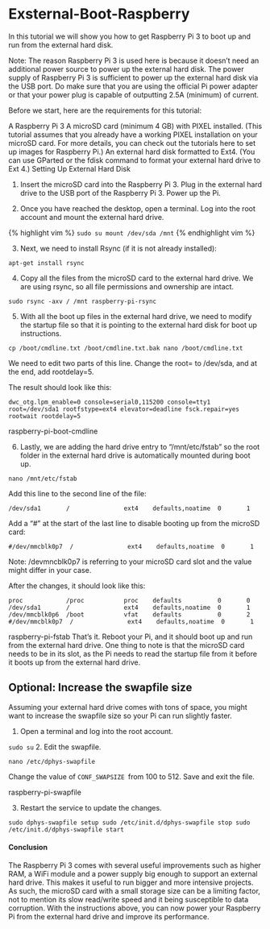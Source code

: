# Exsternal-Boot-Raspberry

In this tutorial we will show you how to get Raspberry Pi 3 to boot up and run from the external hard disk.

Note: The reason Raspberry Pi 3 is used here is because it doesn’t need an additional power source to power up the external hard disk. The power supply of Raspberry Pi 3 is sufficient to power up the external hard disk via the USB port. Do make sure that you are using the official Pi power adapter or that your power plug is capable of outputting 2.5A (minimum) of current.

Before we start, here are the requirements for this tutorial:

A Raspberry Pi 3
A microSD card (minimum 4 GB) with PIXEL installed. (This tutorial assumes that you already have a working PIXEL installation on your microSD card. For more details, you can check out the tutorials here to set up images for Raspberry Pi.)
An external hard disk formatted to Ext4. (You can use GParted or the fdisk command to format your external hard drive to Ext 4.)
Setting Up External Hard Disk

1. Insert the microSD card into the Raspberry Pi 3. Plug in the external hard drive to the USB port of the Raspberry Pi 3. Power up the Pi.

2. Once you have reached the desktop, open a terminal. Log into the root account and mount the external hard drive.

{% highlight vim %}
`sudo su
mount /dev/sda /mnt`
{% endhighlight vim %}


3. Next, we need to install Rsync (if it is not already installed):

`apt-get install rsync`

4. Copy all the files from the microSD card to the external hard drive. We are using rsync, so all file permissions and ownership are intact.

`sudo rsync -axv / /mnt
raspberry-pi-rsync`

5. With all the boot up files in the external hard drive, we need to modify the startup file so that it is pointing to the external hard disk for boot up instructions.

`cp /boot/cmdline.txt /boot/cmdline.txt.bak
nano /boot/cmdline.txt`

We need to edit two parts of this line. Change the root= to /dev/sda, and at the end, add rootdelay=5.

The result should look like this:

`dwc_otg.lpm_enable=0 console=serial0,115200 console=tty1 root=/dev/sda1 rootfstype=ext4 elevator=deadline fsck.repair=yes rootwait rootdelay=5`

raspberry-pi-boot-cmdline

6. Lastly, we are adding the hard drive entry to “/mnt/etc/fstab” so the root folder in the external hard drive is automatically mounted during boot up.

`nano /mnt/etc/fstab`

Add this line to the second line of the file:

`/dev/sda1       /               ext4    defaults,noatime  0       1`

Add a “#” at the start of the last line to disable booting up from the microSD card:

`#/dev/mmcblk0p7  /               ext4    defaults,noatime  0       1`

Note: /devmncblk0p7 is referring to your microSD card slot and the value might differ in your case.

After the changes, it should look like this:

`proc            /proc           proc    defaults          0       0
   /dev/sda1       /               ext4    defaults,noatime  0       1
    /dev/mmcblk0p6  /boot           vfat    defaults          0       2
    #/dev/mmcblk0p7  /               ext4    defaults,noatime  0       1`
    
raspberry-pi-fstab
That’s it. Reboot your Pi, and it should boot up and run from the external hard drive. One thing to note is that the microSD card needs to be in its slot, as the Pi needs to read the startup file from it before it boots up from the external hard drive.

## Optional: Increase the swapfile size
Assuming your external hard drive comes with tons of space, you might want to increase the swapfile size so your Pi can run slightly faster.

1. Open a terminal and log into the root account.

`sudo su`
2. Edit the swapfile.

`nano /etc/dphys-swapfile`

Change the value of `CONF_SWAPSIZE `from 100 to 512. Save and exit the file.
 
raspberry-pi-swapfile

3. Restart the service to update the changes.

`sudo dphys-swapfile setup
sudo /etc/init.d/dphys-swapfile stop
sudo /etc/init.d/dphys-swapfile start`

#### Conclusion
The Raspberry Pi 3 comes with several useful improvements such as higher RAM, a WiFi module and a power supply big enough to support an external hard drive. This makes it useful to run bigger and more intensive projects. As such, the microSD card with a small storage size can be a limiting factor, not to mention its slow read/write speed and it being susceptible to data corruption. With the instructions above, you can now power your Raspberry Pi from the external hard drive and improve its performance.


